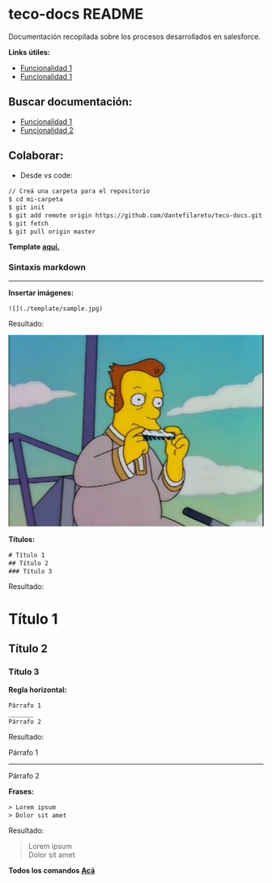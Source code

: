 # teco-docs README
Documentación recopilada sobre los procesos desarrollados en salesforce.

**Links útiles:**
* [Funcionalidad 1](./template/template.md)
* [Funcionalidad 1](./template/template.md)

## Buscar documentación:

* [Funcionalidad 1](./template/template.md)
* [Funcionalidad 2](./template/template.md)

## Colaborar:

* Desde vs code:

```
// Creá una carpeta para el repositorio
$ cd mi-carpeta
$ git init
$ git add remote origin https://github.com/dantefilareto/teco-docs.git
$ git fetch
$ git pull origin master
```

**Template [aquí.](./template/template.md)**

### Sintaxis markdown
-----

**Insertar imágenes:**
```
![](./template/sample.jpg)
```

Resultado:

![](./template/sample.jpg)


**Títulos:**
```
# Título 1
## Título 2
### Título 3
```

Resultado:

# Título 1
## Título 2
### Título 3

**Regla horizontal:**
```
Párrafo 1
_______
Párrafo 2
```

Resultado:

Párrafo 1
_______

Párrafo 2

**Frases:**
```
> Lorem ipsum  
> Dolor sit amet
```

Resultado:
> Lorem ipsum  
> Dolor sit amet

**Todos los comandos [Acá](https://github.com/adam-p/markdown-here/wiki/Markdown-Cheatsheet)**